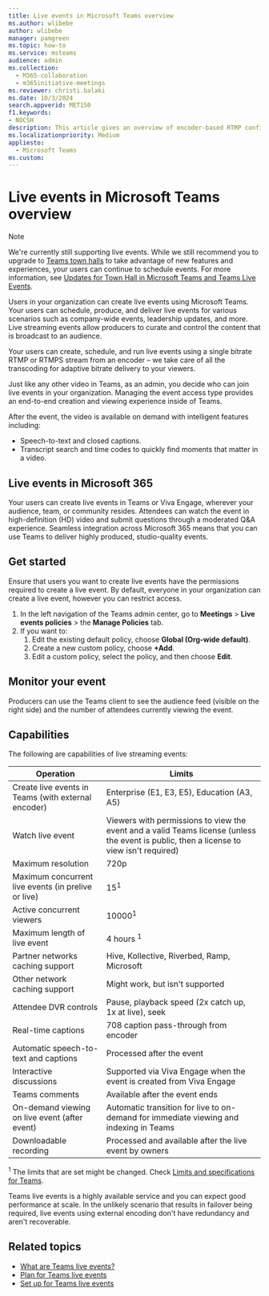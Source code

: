```yaml
---
title: Live events in Microsoft Teams overview
ms.author: wlibebe
author: wlibebe
manager: pamgreen
ms.topic: how-to
ms.service: msteams
audience: admin
ms.collection: 
  - M365-collaboration
  - m365initiative-meetings
ms.reviewer: christi.balaki
ms.date: 10/3/2024
search.appverid: MET150
f1.keywords:
- NOCSH
description: This article gives an overview of encoder-based RTMP configuration for Microsoft Teams streaming events.
ms.localizationpriority: Medium
appliesto: 
  - Microsoft Teams
ms.custom:
---
```

# Live events in Microsoft Teams overview

> [!NOTE]
> We're currently still supporting live events. While we still recommend you to upgrade to [Teams town halls](plan-town-halls.md) to take advantage of new features and experiences, your users can continue to schedule events. For more information, see [Updates for Town Hall in Microsoft Teams and Teams Live Events](https://techcommunity.microsoft.com/t5/microsoft-teams-blog/extension-for-teams-live-events-retirement/ba-p/4148352).

Users in your organization can create live events using Microsoft Teams. Your users can schedule, produce, and deliver live events for various scenarios such as company-wide events, leadership updates, and more. Live streaming events allow producers to curate and control the content that is broadcast to an audience.

Your users can create, schedule, and run live events using a single bitrate RTMP or RTMPS stream from an encoder – we take care of all the transcoding for adaptive bitrate delivery to your viewers.

Just like any other video in Teams, as an admin, you decide who can join live events in your organization. Managing the event access type provides an end-to-end creation and viewing experience inside of Teams.

After the event, the video is available on demand with intelligent features including:

- Speech-to-text and closed captions.
- Transcript search and time codes to quickly find moments that matter in a video.

## Live events in Microsoft 365

Your users can create live events in Teams or Viva Engage, wherever your audience, team, or community resides. Attendees can watch the event in high-definition (HD) video and submit questions through a moderated Q&A experience. Seamless integration across Microsoft 365 means that you can use Teams to deliver highly produced, studio-quality events.

## Get started

Ensure that users you want to create live events have the permissions required to create a live event. By default, everyone in your organization can create a live event, however you can restrict access.

1. In the left navigation of the Teams admin center, go to **Meetings** > **Live events policies** > the **Manage Policies** tab.
1. If you want to:
    1. Edit the existing default policy, choose **Global (Org-wide default)**.
    1. Create a new custom policy, choose **+Add**.
    1. Edit a custom policy, select the policy, and then choose **Edit**.

## Monitor your event

Producers can use the Teams client to see the audience feed (visible on the right side) and the number of attendees currently viewing the event.

## Capabilities

The following are capabilities of live streaming events:

|Operation                                            |Limits                                                               |
|-----------------------------------------------------|---------------------------------------------------------------------|
|Create live events in Teams (with external encoder)  |Enterprise (E1, E3, E5), Education (A3, A5)                          |
|Watch live event                                     |Viewers with permissions to view the event and a valid Teams license (unless the event is public, then a license to view isn't required) |
|Maximum resolution                                   |720p                                                                 |
|Maximum concurrent live events (in prelive or live) |15<sup>1</sup>                                                                   |
|Active concurrent viewers                            |10000<sup>1</sup>                                                                |
|Maximum length of live event                         |4 hours <sup>1</sup>                                                             |
|Partner networks caching support                      |Hive, Kollective, Riverbed, Ramp, Microsoft                          |
|Other network caching support                        |Might work, but isn't supported                                        |
|Attendee DVR controls                                |Pause, playback speed (2x catch up, 1x at live), seek                |
|Real-time captions                                   |708 caption pass-through from encoder                                |
|Automatic speech-to-text and captions                |Processed after the event                                            |
|Interactive discussions                              |Supported via Viva Engage when the event is created from Viva Engage           |
|Teams comments                                       |Available after the event ends                                       |
|On-demand viewing on live event (after event)        |Automatic transition for live to on-demand for immediate viewing and indexing in Teams |
|Downloadable recording                               |Processed and available after the live event by owners               |

<sup>1</sup> The limits that are set might be changed. Check [Limits and specifications for Teams](limits-specifications-teams.md).<br/>

Teams live events is a highly available service and you can expect good performance at scale. In the unlikely scenario that results in failover being required, live events using external encoding don't have redundancy and aren't recoverable.

## Related topics

- [What are Teams live events?](what-are-teams-live-events.md)
- [Plan for Teams live events](/MicrosoftTeams/teams-live-events/plan-for-teams-live-events)
- [Set up for Teams live events](/MicrosoftTeams/teams-live-events/set-up-for-teams-live-events)
